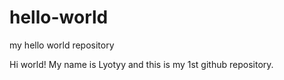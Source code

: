 # hello-world
my hello world repository

Hi world! My name is Lyotyy and this is my 1st github repository.
